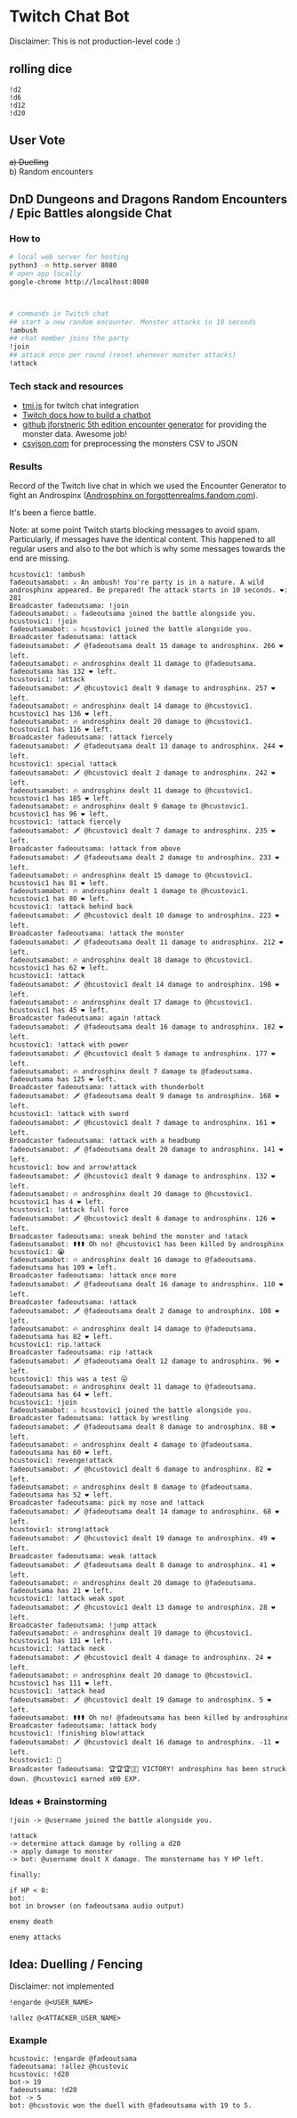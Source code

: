 # Twitch Chat Bot

Disclaimer: This is not production-level code :)

## rolling dice

```log
!d2
!d6
!d12
!d20
```

## User Vote

~~a) Duelling~~  
b) Random encounters

## DnD Dungeons and Dragons Random Encounters / Epic Battles alongside Chat

### How to

```bash
# local web server for hosting
python3 -m http.server 8080
# open app locally
google-chrome http://localhost:8080



# commands in Twitch chat
## start a new random encounter. Monster attacks in 10 seconds
!ambush
## chat member joins the party
!join
## attack once per round (reset whenever monster attacks)
!attack
```

### Tech stack and resources

- [tmi.js](https://tmijs.com/#example-oauth-token-authorization) for twitch chat integration
- [Twitch docs how to build a chatbot](https://dev.twitch.tv/docs/irc)
- [github jforstneric 5th edition encounter generator](https://github.com/jforstneric/5e_encounter_generator) for providing the monster data. Awesome job!
- [csvjson.com](https://csvjson.com/) for preprocessing the monsters CSV to JSON

### Results

Record of the Twitch live chat in which we used the Encounter Generator to fight an Androspinx ([Androsphinx on forgottenrealms.fandom.com](https://forgottenrealms.fandom.com/wiki/Androsphinx)).

It's been a fierce battle.

Note: at some point Twitch starts blocking messages to avoid spam. Particularly, if messages have the identical content. This happened to all regular users and also to the bot which is why some messages towards the end are missing.

```log
hcustovic1: !ambush
fadeoutsamabot: ⚔️ An ambush! You're party is in a nature. A wild androsphinx appeared. Be prepared! The attack starts in 10 seconds. ❤️: 281
Broadcaster fadeoutsama: !join
fadeoutsamabot: ⚔️ fadeoutsama joined the battle alongside you.
hcustovic1: !join
fadeoutsamabot: ⚔️ hcustovic1 joined the battle alongside you.
Broadcaster fadeoutsama: !attack
fadeoutsamabot: 🗡️ @fadeoutsama dealt 15 damage to androsphinx. 266 ❤️ left.
fadeoutsamabot: 🔥 androsphinx dealt 11 damage to @fadeoutsama. fadeoutsama has 132 ❤️ left.
hcustovic1: !attack
fadeoutsamabot: 🗡️ @hcustovic1 dealt 9 damage to androsphinx. 257 ❤️ left.
fadeoutsamabot: 🔥 androsphinx dealt 14 damage to @hcustovic1. hcustovic1 has 136 ❤️ left.
fadeoutsamabot: 🔥 androsphinx dealt 20 damage to @hcustovic1. hcustovic1 has 116 ❤️ left.
Broadcaster fadeoutsama: !attack fiercely
fadeoutsamabot: 🗡️ @fadeoutsama dealt 13 damage to androsphinx. 244 ❤️ left.
hcustovic1: special !attack
fadeoutsamabot: 🗡️ @hcustovic1 dealt 2 damage to androsphinx. 242 ❤️ left.
fadeoutsamabot: 🔥 androsphinx dealt 11 damage to @hcustovic1. hcustovic1 has 105 ❤️ left.
fadeoutsamabot: 🔥 androsphinx dealt 9 damage to @hcustovic1. hcustovic1 has 96 ❤️ left.
hcustovic1: !attack fiercely
fadeoutsamabot: 🗡️ @hcustovic1 dealt 7 damage to androsphinx. 235 ❤️ left.
Broadcaster fadeoutsama: !attack from above
fadeoutsamabot: 🗡️ @fadeoutsama dealt 2 damage to androsphinx. 233 ❤️ left.
fadeoutsamabot: 🔥 androsphinx dealt 15 damage to @hcustovic1. hcustovic1 has 81 ❤️ left.
fadeoutsamabot: 🔥 androsphinx dealt 1 damage to @hcustovic1. hcustovic1 has 80 ❤️ left.
hcustovic1: !attack behind back
fadeoutsamabot: 🗡️ @hcustovic1 dealt 10 damage to androsphinx. 223 ❤️ left.
Broadcaster fadeoutsama: !attack the monster
fadeoutsamabot: 🗡️ @fadeoutsama dealt 11 damage to androsphinx. 212 ❤️ left.
fadeoutsamabot: 🔥 androsphinx dealt 18 damage to @hcustovic1. hcustovic1 has 62 ❤️ left.
hcustovic1: !attack
fadeoutsamabot: 🗡️ @hcustovic1 dealt 14 damage to androsphinx. 198 ❤️ left.
fadeoutsamabot: 🔥 androsphinx dealt 17 damage to @hcustovic1. hcustovic1 has 45 ❤️ left.
Broadcaster fadeoutsama: again !attack
fadeoutsamabot: 🗡️ @fadeoutsama dealt 16 damage to androsphinx. 182 ❤️ left.
hcustovic1: !attack with power
fadeoutsamabot: 🗡️ @hcustovic1 dealt 5 damage to androsphinx. 177 ❤️ left.
fadeoutsamabot: 🔥 androsphinx dealt 7 damage to @fadeoutsama. fadeoutsama has 125 ❤️ left.
Broadcaster fadeoutsama: !attack with thunderbolt
fadeoutsamabot: 🗡️ @fadeoutsama dealt 9 damage to androsphinx. 168 ❤️ left.
hcustovic1: !attack with sword
fadeoutsamabot: 🗡️ @hcustovic1 dealt 7 damage to androsphinx. 161 ❤️ left.
Broadcaster fadeoutsama: !attack with a headbump
fadeoutsamabot: 🗡️ @fadeoutsama dealt 20 damage to androsphinx. 141 ❤️ left.
hcustovic1: bow and arrow!attack
fadeoutsamabot: 🗡️ @hcustovic1 dealt 9 damage to androsphinx. 132 ❤️ left.
fadeoutsamabot: 🔥 androsphinx dealt 20 damage to @hcustovic1. hcustovic1 has 4 ❤️ left.
hcustovic1: !attack full force
fadeoutsamabot: 🗡️ @hcustovic1 dealt 6 damage to androsphinx. 126 ❤️ left.
Broadcaster fadeoutsama: sneak behind the monster and !atack
fadeoutsamabot: ⚰️⚰️⚰️ Oh no! @hcustovic1 has been killed by androsphinx
hcustovic1: 😭
fadeoutsamabot: 🔥 androsphinx dealt 16 damage to @fadeoutsama. fadeoutsama has 109 ❤️ left.
Broadcaster fadeoutsama: !attack once more
fadeoutsamabot: 🗡️ @fadeoutsama dealt 16 damage to androsphinx. 110 ❤️ left.
Broadcaster fadeoutsama: !attack
fadeoutsamabot: 🗡️ @fadeoutsama dealt 2 damage to androsphinx. 108 ❤️ left.
fadeoutsamabot: 🔥 androsphinx dealt 14 damage to @fadeoutsama. fadeoutsama has 82 ❤️ left.
hcustovic1: rip.!attack
Broadcaster fadeoutsama: rip !attack
fadeoutsamabot: 🗡️ @fadeoutsama dealt 12 damage to androsphinx. 96 ❤️ left.
hcustovic1: this was a test 😛
fadeoutsamabot: 🔥 androsphinx dealt 11 damage to @fadeoutsama. fadeoutsama has 64 ❤️ left.
hcustovic1: !join
fadeoutsamabot: ⚔️ hcustovic1 joined the battle alongside you.
Broadcaster fadeoutsama: !attack by wrestling
fadeoutsamabot: 🗡️ @fadeoutsama dealt 8 damage to androsphinx. 88 ❤️ left.
fadeoutsamabot: 🔥 androsphinx dealt 4 damage to @fadeoutsama. fadeoutsama has 60 ❤️ left.
hcustovic1: revenge!attack
fadeoutsamabot: 🗡️ @hcustovic1 dealt 6 damage to androsphinx. 82 ❤️ left.
fadeoutsamabot: 🔥 androsphinx dealt 8 damage to @fadeoutsama. fadeoutsama has 52 ❤️ left.
Broadcaster fadeoutsama: pick my nose and !attack
fadeoutsamabot: 🗡️ @fadeoutsama dealt 14 damage to androsphinx. 68 ❤️ left.
hcustovic1: strong!attack
fadeoutsamabot: 🗡️ @hcustovic1 dealt 19 damage to androsphinx. 49 ❤️ left.
Broadcaster fadeoutsama: weak !attack
fadeoutsamabot: 🗡️ @fadeoutsama dealt 8 damage to androsphinx. 41 ❤️ left.
fadeoutsamabot: 🔥 androsphinx dealt 20 damage to @fadeoutsama. fadeoutsama has 21 ❤️ left.
hcustovic1: !attack weak spot
fadeoutsamabot: 🗡️ @hcustovic1 dealt 13 damage to androsphinx. 28 ❤️ left.
Broadcaster fadeoutsama: !jump attack
fadeoutsamabot: 🔥 androsphinx dealt 19 damage to @hcustovic1. hcustovic1 has 131 ❤️ left.
hcustovic1: !attack neck
fadeoutsamabot: 🗡️ @hcustovic1 dealt 4 damage to androsphinx. 24 ❤️ left.
fadeoutsamabot: 🔥 androsphinx dealt 20 damage to @hcustovic1. hcustovic1 has 111 ❤️ left.
hcustovic1: !attack head
fadeoutsamabot: 🗡️ @hcustovic1 dealt 19 damage to androsphinx. 5 ❤️ left.
fadeoutsamabot: ⚰️⚰️⚰️ Oh no! @fadeoutsama has been killed by androsphinx
Broadcaster fadeoutsama: !attack body
hcustovic1: !finishing blow!attack
fadeoutsamabot: 🗡️ @hcustovic1 dealt 16 damage to androsphinx. -11 ❤️ left.
hcustovic1: 🏅
Broadcaster fadeoutsama: 🏆🏆🏆🎉🏅 VICTORY! androsphinx has been struck down. @hcustovic1 earned x00 EXP.
```

### Ideas + Brainstorming

```log
!join -> @username joined the battle alongside you.

!attack
-> determine attack damage by rolling a d20
-> apply damage to monster
-> bot: @username dealt X damage. The monstername has Y HP left.

finally:

if HP < 0:
bot:
bot in browser (on fadeoutsama audio output)

enemy death

enemy attacks
```

## Idea: Duelling / Fencing

Disclaimer: not implemented

```log
!engarde @<USER_NAME>

!allez @<ATTACKER_USER_NAME>

```

### Example

```log
hcustovic: !engarde @fadeoutsama
fadeoutsama: !allez @hcustovic
hcustovic: !d20
bot-> 19
fadeoutsama: !d20
bot -> 5
bot: @hcustovic won the duell with @fadeoutsama with 19 to 5.
```
